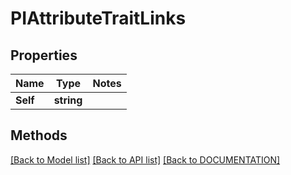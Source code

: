 # PIAttributeTraitLinks

## Properties
Name | Type | Notes
------------ | ------------- | -------------
**Self** | **string**

## Methods
[[Back to Model list]](../../DOCUMENTATION.md#documentation-for-models) [[Back to API list]](../../DOCUMENTATION.md#documentation-for-api-endpoints) [[Back to DOCUMENTATION]](../../DOCUMENTATION.md)
